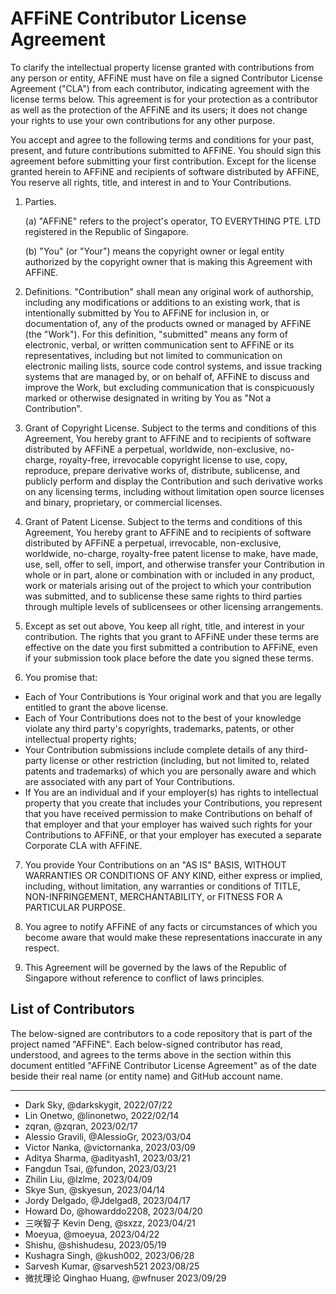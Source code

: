 <!-- To indicate your agreement, simply edit this file and submit a pull request. -->

# AFFiNE Contributor License Agreement

To clarify the intellectual property license granted with contributions from any person or entity, AFFiNE must have on file a signed Contributor License Agreement ("CLA") from each contributor, indicating agreement with the license terms below. This agreement is for your protection as a contributor as well as the protection of the AFFiNE and its users; it does not change your rights to use your own contributions for any other purpose.

You accept and agree to the following terms and conditions for your past, present, and future contributions submitted to AFFiNE. You should sign this agreement before submitting your first contribution. Except for the license granted herein to AFFiNE and recipients of software distributed by AFFiNE, You reserve all rights, title, and interest in and to Your Contributions.

1. Parties.

   (a) "AFFiNE" refers to the project's operator, TO EVERYTHING PTE. LTD registered in the Republic of Singapore.

   (b) "You" (or "Your") means the copyright owner or legal entity authorized by the copyright owner that is making this Agreement with AFFiNE.

2. Definitions. "Contribution" shall mean any original work of authorship, including any modifications or additions to an existing work, that is intentionally submitted by You to AFFiNE for inclusion in, or documentation of, any of the products owned or managed by AFFiNE (the "Work"). For this definition, "submitted" means any form of electronic, verbal, or written communication sent to AFFiNE or its representatives, including but not limited to communication on electronic mailing lists, source code control systems, and issue tracking systems that are managed by, or on behalf of, AFFiNE to discuss and improve the Work, but excluding communication that is conspicuously marked or otherwise designated in writing by You as "Not a Contribution".

3. Grant of Copyright License. Subject to the terms and conditions of this Agreement, You hereby grant to AFFiNE and to recipients of software distributed by AFFiNE a perpetual, worldwide, non-exclusive, no-charge, royalty-free, irrevocable copyright license to use, copy, reproduce, prepare derivative works of, distribute, sublicense, and publicly perform and display the Contribution and such derivative works on any licensing terms, including without limitation open source licenses and binary, proprietary, or commercial licenses.

4. Grant of Patent License. Subject to the terms and conditions of this Agreement, You hereby grant to AFFiNE and to recipients of software distributed by AFFiNE a perpetual, irrevocable, non-exclusive, worldwide, no-charge, royalty-free patent license to make, have made, use, sell, offer to sell, import, and otherwise transfer your Contribution in whole or in part, alone or combination with or included in any product, work or materials arising out of the project to which your contribution was submitted, and to sublicense these same rights to third parties through multiple levels of sublicensees or other licensing arrangements.

5. Except as set out above, You keep all right, title, and interest in your contribution. The rights that you grant to AFFiNE under these terms are effective on the date you first submitted a contribution to AFFiNE, even if your submission took place before the date you signed these terms.

6. You promise that:

- Each of Your Contributions is Your original work and that you are legally entitled to grant the above license.
- Each of Your Contributions does not to the best of your knowledge violate any third party's copyrights, trademarks, patents, or other intellectual property rights;
- Your Contribution submissions include complete details of any third-party license or other restriction (including, but not limited to, related patents and trademarks) of which you are personally aware and which are associated with any part of Your Contributions.
- If You are an individual and if your employer(s) has rights to intellectual property that you create that includes your Contributions, you represent that you have received permission to make Contributions on behalf of that employer and that your employer has waived such rights for your Contributions to AFFiNE, or that your employer has executed a separate Corporate CLA with AFFiNE.

7. You provide Your Contributions on an "AS IS" BASIS, WITHOUT WARRANTIES OR CONDITIONS OF ANY KIND, either express or implied, including, without limitation, any warranties or conditions of TITLE, NON-INFRINGEMENT, MERCHANTABILITY, or FITNESS FOR A PARTICULAR PURPOSE.

8. You agree to notify AFFiNE of any facts or circumstances of which you become aware that would make these representations inaccurate in any respect.

9. This Agreement will be governed by the laws of the Republic of Singapore without reference to conflict of laws principles.

## List of Contributors

The below-signed are contributors to a code repository that is part of the project named "AFFiNE". Each below-signed contributor has read, understood, and agrees to the terms above in the section within this document entitled "AFFiNE Contributor License Agreement" as of the date beside their real name (or entity name) and GitHub account name.

---

<!--
Example:

- Dark Sky, @darkskygit, 2022/07/22
-->

- Dark Sky, @darkskygit, 2022/07/22
- Lin Onetwo, @linonetwo, 2022/02/14
- zqran, @zqran, 2023/02/17
- Alessio Gravili, @AlessioGr, 2023/03/04
- Victor Nanka, @victornanka, 2023/03/09
- Aditya Sharma, @adityash1, 2023/03/21
- Fangdun Tsai, @fundon, 2023/03/21
- Zhilin Liu, @lzlme, 2023/04/09
- Skye Sun, @skyesun, 2023/04/14
- Jordy Delgado, @Jdelgad8, 2023/04/17
- Howard Do, @howarddo2208, 2023/04/20
- 三咲智子 Kevin Deng, @sxzz, 2023/04/21
- Moeyua, @moeyua, 2023/04/22
- Shishu, @shishudesu, 2023/05/19
- Kushagra Singh, @kush002, 2023/06/28
- Sarvesh Kumar, @sarvesh521 2023/08/25
- 微扰理论 Qinghao Huang, @wfnuser 2023/09/29
